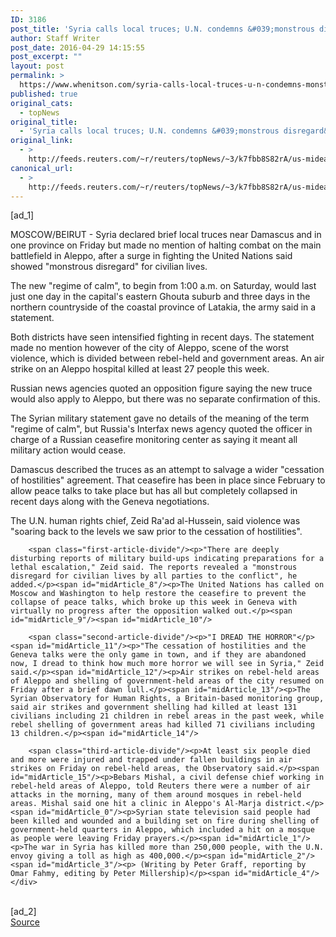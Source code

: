 ```yaml
---
ID: 3186
post_title: 'Syria calls local truces; U.N. condemns &#039;monstrous disregard&#039; for lives'
author: Staff Writer
post_date: 2016-04-29 14:15:55
post_excerpt: ""
layout: post
permalink: >
  https://www.whenitson.com/syria-calls-local-truces-u-n-condemns-monstrous-disregard-for-lives/
published: true
original_cats:
  - topNews
original_title:
  - 'Syria calls local truces; U.N. condemns &#039;monstrous disregard&#039; for lives'
original_link:
  - >
    http://feeds.reuters.com/~r/reuters/topNews/~3/k7fbb8S82rA/us-mideast-criris-syria-aleppo-idUSKCN0XQ0LP
canonical_url:
  - >
    http://feeds.reuters.com/~r/reuters/topNews/~3/k7fbb8S82rA/us-mideast-criris-syria-aleppo-idUSKCN0XQ0LP
---
```

 [ad_1]
<br><div id="articleText">
<span id="midArticle_start"/>

<span id="midArticle_0"/><span class="focusParagraph" readability="5"><p><span class="articleLocation">MOSCOW/BEIRUT -</span> Syria declared brief local truces near Damascus and in one  province on Friday but made no mention of halting combat on the main battlefield in Aleppo, after a surge in fighting the United Nations said showed "monstrous disregard" for civilian lives.</p></span><span id="midArticle_1"/><p>The new "regime of calm", to begin from 1:00 a.m. on Saturday, would last just one day in the capital's eastern Ghouta suburb and three days in the northern countryside of the coastal province of Latakia, the army said in a statement.</p><span id="midArticle_2"/><p>Both districts have seen intensified fighting in recent days. The statement made no mention however of the city of Aleppo, scene of the worst violence, which is divided between rebel-held and government areas. An air strike on an Aleppo hospital killed at least 27 people this week.</p><span id="midArticle_3"/><p>Russian news agencies quoted an opposition figure saying the new truce would also apply to Aleppo, but there was no separate confirmation of this.</p><span id="midArticle_4"/><p>The Syrian military statement gave no details of the meaning of the term "regime of calm", but Russia's Interfax news agency quoted the officer in charge of a Russian ceasefire monitoring center as saying it meant all military action would cease.</p><span id="midArticle_5"/><p>Damascus described the truces as an attempt to salvage a wider "cessation of hostilities" agreement. That ceasefire has been in place since February to allow peace talks to take place but has all but completely collapsed in recent days along with the Geneva negotiations.</p><span id="midArticle_6"/><p>The U.N. human rights chief, Zeid Ra'ad al-Hussein, said violence was "soaring back to the levels we saw prior to the cessation of hostilities".</p><span id="midArticle_7"/>
        
        <span class="first-article-divide"/><p>"There are deeply disturbing reports of military build-ups indicating preparations for a lethal escalation," Zeid said. The reports revealed a "monstrous disregard for civilian lives by all parties to the conflict", he added.</p><span id="midArticle_8"/><p>The United Nations has called on Moscow and Washington to help restore the ceasefire to prevent the collapse of peace talks, which broke up this week in Geneva with virtually no progress after the opposition walked out.</p><span id="midArticle_9"/><span id="midArticle_10"/>
        
        <span class="second-article-divide"/><p>"I DREAD THE HORROR"</p><span id="midArticle_11"/><p>"The cessation of hostilities and the Geneva talks were the only game in town, and if they are abandoned now, I dread to think how much more horror we will see in Syria," Zeid said.</p><span id="midArticle_12"/><p>Air strikes on rebel-held areas of Aleppo and shelling of government-held areas of the city resumed on Friday after a brief dawn lull.</p><span id="midArticle_13"/><p>The Syrian Observatory for Human Rights, a Britain-based monitoring group, said air strikes and government shelling had killed at least 131 civilians including 21 children in rebel areas in the past week, while rebel shelling of government areas had killed 71 civilians including 13 children.</p><span id="midArticle_14"/>
        
        <span class="third-article-divide"/><p>At least six people died and more were injured and trapped under fallen buildings in air strikes on Friday on rebel-held areas, the Observatory said.</p><span id="midArticle_15"/><p>Bebars Mishal, a civil defense chief working in rebel-held areas of Aleppo, told Reuters there were a number of air attacks in the morning, many of them around mosques in rebel-held areas. Mishal said one hit a clinic in Aleppo's Al-Marja district.</p><span id="midArticle_0"/><p>Syrian state television said people had been killed and wounded and a building set on fire during shelling of government-held quarters in Aleppo, which included a hit on a mosque as people were leaving Friday prayers.</p><span id="midArticle_1"/><p>The war in Syria has killed more than 250,000 people, with the U.N. envoy giving a toll as high as 400,000.</p><span id="midArticle_2"/><span id="midArticle_3"/><p> (Writing by Peter Graff, reporting by Omar Fahmy, editing by Peter Millership)</p><span id="midArticle_4"/></div>
<br>[ad_2]
<br><a href="http://feeds.reuters.com/~r/reuters/topNews/~3/k7fbb8S82rA/us-mideast-criris-syria-aleppo-idUSKCN0XQ0LP">Source </a>